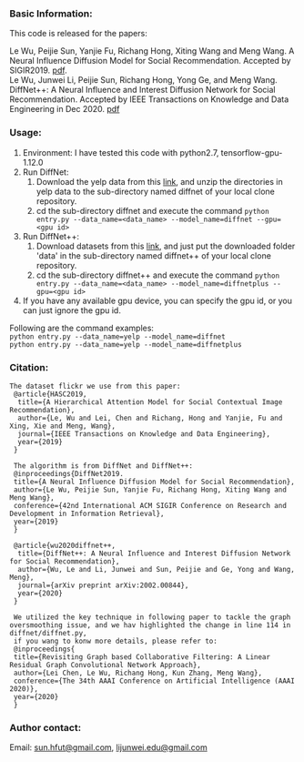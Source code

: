 ### Basic Information:
This code is released for the papers: 

Le Wu, Peijie Sun, Yanjie Fu, Richang Hong, Xiting Wang and Meng Wang. A Neural Influence Diffusion Model for Social Recommendation. Accepted by SIGIR2019. [pdf](http://arxiv.org/abs/1904.10322).  
Le Wu, Junwei Li, Peijie Sun, Richang Hong, Yong Ge, and Meng Wang. DiffNet++: A Neural Influence and Interest Diffusion Network for Social Recommendation. Accepted by IEEE Transactions on Knowledge and Data Engineering in Dec 2020. [pdf](https://arxiv.org/abs/2002.00844)


### Usage:
1. Environment: I have tested this code with python2.7, tensorflow-gpu-1.12.0 
3. Run DiffNet: 
   1. Download the yelp data from this [link](https://drive.google.com/drive/folders/1hIkRDIVI87CUM4xFGjHMeipOlPz97ThX?usp=sharing), and unzip the directories in yelp data to the sub-directory named diffnet of your local clone repository.
   2. cd the sub-directory diffnet and execute the command `python entry.py --data_name=<data_name> --model_name=diffnet --gpu=<gpu id>` 
4. Run DiffNet++:
   1. Download datasets from this [link](https://drive.google.com/drive/folders/1YAJvgsCJLKDFPVFMX3OG7v3m1LAYZD5R?usp=sharing), and just put the downloaded folder 'data' in the sub-directory named diffnet++ of your local clone repository.
   2. cd the sub-directory diffnet++ and execute the command `python entry.py --data_name=<data_name> --model_name=diffnetplus --gpu=<gpu id>` 
5. If you have any available gpu device, you can specify the gpu id, or you can just ignore the gpu id. 

Following are the command examples:  
`python entry.py --data_name=yelp --model_name=diffnet`  
`python entry.py --data_name=yelp --model_name=diffnetplus`

### Citation:
```
The dataset flickr we use from this paper:
 @article{HASC2019,
  title={A Hierarchical Attention Model for Social Contextual Image Recommendation},
  author={Le, Wu and Lei, Chen and Richang, Hong and Yanjie, Fu and Xing, Xie and Meng, Wang},
  journal={IEEE Transactions on Knowledge and Data Engineering},
  year={2019}
 }

 The algorithm is from DiffNet and DiffNet++:
 @inproceedings{DiffNet2019.
 title={A Neural Influence Diffusion Model for Social Recommendation},
 author={Le Wu, Peijie Sun, Yanjie Fu, Richang Hong, Xiting Wang and Meng Wang},
 conference={42nd International ACM SIGIR Conference on Research and Development in Information Retrieval},
 year={2019}
 }

 @article{wu2020diffnet++,
  title={DiffNet++: A Neural Influence and Interest Diffusion Network for Social Recommendation},
  author={Wu, Le and Li, Junwei and Sun, Peijie and Ge, Yong and Wang, Meng},
  journal={arXiv preprint arXiv:2002.00844},
  year={2020}
 }
 
 We utilized the key technique in following paper to tackle the graph oversmoothing issue, and we hav highlighted the change in line 114 in diffnet/diffnet.py,
 if you wang to konw more details, please refer to:
 @inproceedings{
 title={Revisiting Graph based Collaborative Filtering: A Linear Residual Graph Convolutional Network Approach},
 author={Lei Chen, Le Wu, Richang Hong, Kun Zhang, Meng Wang},
 conference={The 34th AAAI Conference on Artificial Intelligence (AAAI 2020)},
 year={2020}
 }
 ```

### Author contact:
Email: sun.hfut@gmail.com, lijunwei.edu@gmail.com
